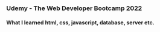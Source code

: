 ### Udemy - The Web Developer Bootcamp 2022

#### What I learned html, css, javascript, database, server etc.
